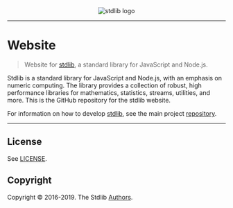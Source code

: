 
<div class="image" align="center">
    <img src="https://cdn.rawgit.com/stdlib-js/www/3cce9c709008d4ef37a78e41a835dcb5d2e1089e/docs/assets/logo_header.png" alt="stdlib logo">
    <br>
</div>

---

# Website

> Website for [stdlib][stdlib], a standard library for JavaScript and Node.js.

Stdlib is a standard library for JavaScript and Node.js, with an emphasis on numeric computing. The library provides a collection of robust, high performance libraries for mathematics, statistics, streams, utilities, and more. This is the GitHub repository for the stdlib website.

For information on how to develop [stdlib][stdlib], see the main project [repository][stdlib].

---

## License

See [LICENSE][stdlib-license].


## Copyright

Copyright &copy; 2016-2019. The Stdlib [Authors][stdlib-authors].

<!-- Section for all links. Make sure to keep an empty line after the `section` element and another before the `/section` close. -->

<section class="links">

[stdlib]: https://github.com/stdlib-js/stdlib

[stdlib-authors]: https://github.com/stdlib-js/stdlib/graphs/contributors

[stdlib-license]: https://raw.githubusercontent.com/stdlib-js/www/master/LICENSE

</section>

<!-- /.links -->
